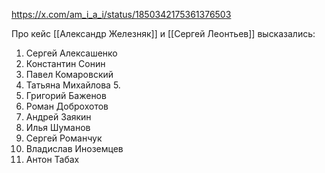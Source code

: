 https://x.com/am_i_a_i/status/1850342175361376503

Про кейс [[Александр Железняк]] и [[Сергей Леонтьев]] высказались:
1. Сергей Алексашенко 
2. Константин Сонин 
3. Павел Комаровский 
4. Татьяна Михайлова 5. 
5. Григорий Баженов 
6. Роман Доброхотов 
7. Андрей Заякин 
8. Илья Шуманов 
9. Сергей Романчук 
10. Владислав Иноземцев 
11. Антон Табах